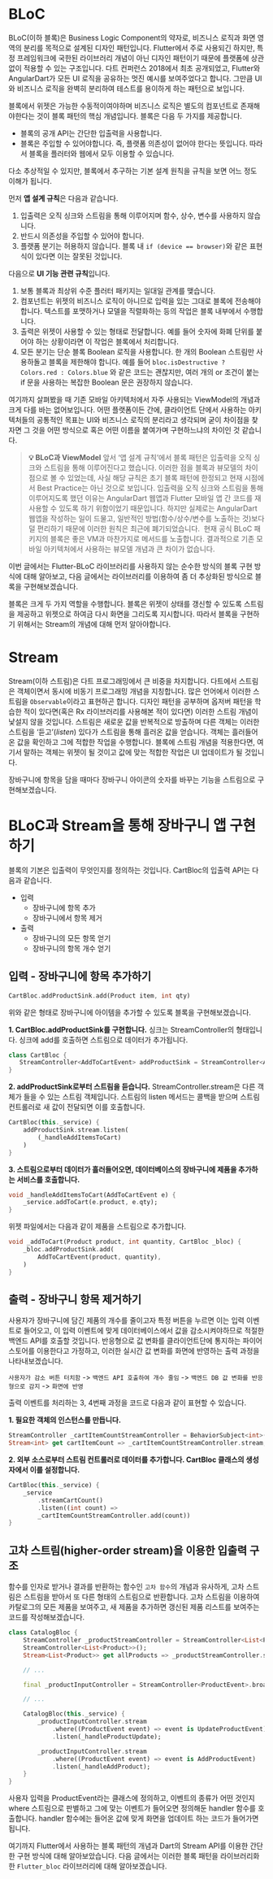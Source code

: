 
# BLoC

BLoC(이하 블록)은 Business Logic Component의 약자로, 비즈니스 로직과 화면 영역의 분리를 목적으로 설계된 디자인 패턴입니다. Flutter에서 주로 사용되긴 하지만, 특정 프레임워크에 국한된 라이브러리 개념이 아닌 디자인 패턴이기 때문에 플랫폼에 상관없이 적용할 수 있는 구조입니다. 다트 컨퍼런스 2018에서 최초 공개되었고, Flutter와 AngularDart가 모든 UI 로직을 공유하는 멋진 예시를 보여주었다고 합니다. 그만큼 UI와 비즈니스 로직을 완벽히 분리하여 테스트를 용이하게 하는 패턴으로 보입니다.

블록에서 위젯은 가능한 수동적이여야하며 비즈니스 로직은 별도의 컴포넌트로 존재해야한다는 것이 블록 패턴의 핵심 개념입니다. 블록은 다음 두 가지를 제공합니다.

- 블록의 공개 API는 간단한 입출력을 사용합니다.
- 블록은 주입할 수 있어야합니다. 즉, 플랫폼 의존성이 없어야 한다는 뜻입니다. 따라서 블록을 플러터와 웹에서 모두 이용할 수 있습니다.

다소 추상적일 수 있지만, 블록에서 추구하는 기본 설계 원칙을 규칙을 보면 어느 정도 이해가 됩니다.

먼저 **앱 설계 규칙**은 다음과 같습니다.

1. 입출력은 오직 싱크와 스트림을 통해 이루어지며 함수, 상수, 변수를 사용하지 않습니다.
2. 반드시 의존성을 주입할 수 있어야 합니다. 
3. 플랫폼 분기는 허용하지 않습니다. 블록 내 `if (device == browser)`와 같은 표현식이 있다면 이는 잘못된 것입니다.

다음으로 **UI 기능 관련 규칙**입니다.

1. 보통 블록과 최상위 수준 플러터 패키지는 일대일 관계를 맺습니다. 
2. 컴포넌트는 위젯의 비즈니스 로직이 아니므로 입력을 있는 그대로 블록에 전송해야 합니다. 텍스트를 포맷하거나 모델을 직렬화하는 등의 작업은 블록 내부에서 수행합니다.
3. 출력은 위젯이 사용할 수 있는 형태로 전달합니다. 예를 들어 숫자에 화폐 단위를 붙어야 하는 상황이라면 이 작업은 블록에서 처리합니다.
4. 모든 분기는 단순 블록 Boolean 로직을 사용합니다. 한 개의 Boolean 스트림만 사용하돌고 블록을 제한해야 합니다. 예를 들어 `bloc.isDestructive ? Colors.red : Colors.blue` 와 같은 코드는 괜찮지만, 여러 개의 or 조건이 붙는 if 문을 사용하는 복잡한 Boolean 문은 권장하지 않습니다. 

여기까지 살펴봤을 때 기존 모바일 아키텍처에서 자주 사용되는 ViewModel의 개념과 크게 다를 바는 없어보입니다.
어떤 플랫폼이든 간에, 클라이언트 단에서 사용하는 아키텍처들의 공통적인 목표는 UI와 비즈니스 로직의 분리라고 생각되며 굳이 차이점을 찾자면 그 것을 어떤 방식으로 혹은 어떤 이름을 붙여가며 구현하느냐의 차이인 것 같습니다.

> **💡 BLoC과 ViewModel**
앞서 ‘앱 설계 규칙’에서 블록 패턴은 입출력을 오직 싱크와 스트림을 통해 이루어진다고 했습니다. 이러한 점을 블록과 뷰모델의 차이점으로 볼 수 있었는데, 사실 해당 규칙은 초기 블록 패턴에 한정되고 현재 시점에서 Best Practice는 아닌 것으로 보입니다.
입출력을 오직 싱크와 스트림을 통해 이루어지도록 했던 이유는 AngularDart 웹앱과 Flutter 모바일 앱 간 코드를 재사용할 수 있도록 하기 위함이었기 때문입니다. 하지만 실제로는 AngularDart 웹앱을 작성하는 일이 드물고, 일반적인 방법(함수/상수/변수를 노출하는 것)보다 덜 편리하기 때문에 이러한 원칙은 최근에 폐기되었습니다. 
현재 공식 BLoC 패키지의 블록은 좋은 VM과 마찬가지로 메서드를 노출합니다. 결과적으로 기존 모바일 아키텍처에서 사용하는 뷰모델 개념과 큰 차이가 없습니다.


이번 글에서는 Flutter-BLoC 라이브러리를 사용하지 않는 순수한 방식의 블록 구현 방식에 대해 알아보고, 다음 글에서는 라이브러리를 이용하여 좀 더 추상화된 방식으로 블록을 구현해보겠습니다.

블록은 크게 두 가지 역할을 수행합니다. 블록은 위젯이 상태를 갱신할 수 있도록 스트림을 제공하고 위젯으로 하여금 다시 화면을 그리도록 지시합니다. 
따라서 블록을 구현하기 위해서는 Stream의 개념에 대해 먼저 알아야합니다.

# Stream

Stream(이하 스트림)은 다트 프로그래밍에서 큰 비중을 차지합니다. 다트에서 스트림은 객체이면서 동시에 비동기 프로그래밍 개념을 지칭합니다. 많은 언어에서 이러한 스트림을 `Observable`이라고 표현하곤 합니다. 디자인 패턴을 공부하며 옵저버 패턴을 학습한 적이 있다면(혹은 Rx 라이브러리를 사용해본 적이 있다면) 이러한 스트림 개념이 낯설지 않을 것입니다. 
스트림은 새로운 값을 반복적으로 방출하며 다른 객체는 이러한 스트림을 ‘듣고’(*listen*) 있다가 스트림을 통해 흘러온 값을 얻습니다. 객체는 흘러들어온 값을 확인하고 그에 적합한 작업을 수행합니다. 
블록에 스트림 개념을 적용한다면, 여기서 말하는 객체는 위젯이 될 것이고 값에 맞는 적합한 작업은 UI 업데이트가 될 것입니다.

장바구니에 항목을 담을 때마다 장바구니 아이콘의 숫자를 바꾸는 기능을 스트림으로 구현해보겠습니다.

# BLoC과 Stream을 통해 장바구니 앱 구현하기

블록의 기본은 입출력이 무엇인지를 정의하는 것입니다. CartBloc의 입출력 API는 다음과 같습니다.

- 입력
    - 장바구니에 항목 추가
    - 장바구니에서 항목 제거
- 출력
    - 장바구니의 모든 항목 얻기
    - 장바구니의 항목 개수 얻기

## 입력 - 장바구니에 항목 추가하기

```dart
CartBloc.addProductSink.add(Product item, int qty)
```

위와 같은 형태로 장바구니에 아이템을 추가할 수 있도록 블록을 구현해보겠습니다.

**1. CartBloc.addProductSink를 구현합니다.**
싱크는 StreamController의 형태입니다. 싱크에 add를 호출하면 스트림으로 데이터가 추가됩니다.
    
 ```dart
class CartBloc {
    StreamController<AddToCartEvent> addProductSink = StreamController<AddToCartEvent>()
}
```
    
**2. addProductSink로부터 스트림을 듣습니다.**
StreamController.stream은 다른 객체가 들을 수 있는 스트림 객체입니다. 스트림의 listen 메서드는 콜백을 받으며 스트림 컨트롤러로 새 값이 전달되면 이를 호출합니다.
    
```dart
CartBloc(this._service) {
    addProductSink.stream.listen(
        (_handleAddItemsToCart)
    )
}
```
    
**3. 스트림으로부터 데이터가 흘러들어오면, 데이터베이스의 장바구니에 제품을 추가하는 서비스를 호출합니다.**
    
```dart
void _handleAddItemsToCart(AddToCartEvent e) {
    _service.addToCart(e.product, e.qty);
}
```
    

위젯 파일에서는 다음과 같이 제품을 스트림으로 추가합니다.

```dart
void _addToCart(Product product, int quantity, CartBloc _bloc) {
    _bloc.addProductSink.add(
        AddToCartEvent(product, quantity),
    )
}
```

## 출력 - 장바구니 항목 제거하기

사용자가 장바구니에 담긴 제품의 개수를 줄이고자 특정 버튼을 누르면 이는 입력 이벤트로 들어오고, 이 입력 이벤트에 맞게 데이터베이스에서 값을 감소시켜야하므로 적절한 백엔드 API를 호출할 것입니다. 반응형으로 값 변화를 클라이언트단에 통지하는 파이어스토어를 이용한다고 가정하고, 이러한 실시간 값 변화를 화면에 반영하는 출력 과정을 나타내보겠습니다. 

`사용자가 감소 버튼 터치함` -> `백엔드 API 호출하여 개수 줄임` -> `백엔드 DB 값 변화를 반응형으로 감지` -> `화면에 반영`

출력 이벤트를 처리하는 3, 4번째 과정을 코드로 다음과 같이 표현할 수 있습니다.

**1. 필요한 객체의 인스턴스를 만듭니다.**
```dart
StreamController _cartItemCountStreamController = BehaviorSubject<int>(seedValue: 0)
Stream<int> get cartItemCount => _cartItemCountStreamController.stream;
```

**2. 외부 소스로부터 스트림 컨트롤러로 데이터를 추가합니다. CartBloc 클래스의 생성자에서 이를 설정합니다.**
```dart
CartBloc(this._service) {
    _service
        .streamCartCount()
        .listen((int count) =>
        _cartItemCountStreamController.add(count))
}
```

## 고차 스트림(higher-order stream)을 이용한 입출력 구조 
함수를 인자로 받거나 결과를 반환하는 함수인 `고차 함수`의 개념과 유사하게, 고차 스트림은 스트림을 받아서 또 다른 형태의 스트림으로 반환합니다. 고차 스트림을 이용하여 카탈로그의 모든 제품을 보여주고, 새 제품을 추가하면 갱신된 제품 리스트를 보여주는 코드를 작성해보겠습니다.

```dart
class CatalogBloc {
    StreamController _productStreamController = StreamController<List<Product>>();
    StreamController<List<Product>>();
    Stream<List<Product>> get allProducts => _productStreamController.stream;

    // ...

    final _productInputController = StreamController<ProductEvent>.broadcast();

    // ...

    CatalogBloc(this._service) {
        _productInputController.stream
            .where((ProductEvent event) => event is UpdateProductEvent)
            .listen(_handleProductUpdate);

        _productInputController.stream
            .where((ProductEvent event) => event is AddProductEvent)
            .listen(_handleAddProduct);
    }
}
```

사용자 입력을 ProductEvent라는 클래스에 정의하고, 이벤트의 종류가 어떤 것인지 where 스트림으로 판별하고 그에 맞는 이벤트가 들어오면 정의해둔 handler 함수를 호출합니다. handler 함수에는 들어온 값에 맞게 화면을 업데이트 하는 코드가 들어가면 됩니다. 

여기까지 Flutter에서 사용하는 블록 패턴의 개념과 Dart의 Stream API를 이용한 간단한 구현 방식에 대해 알아보았습니다. 다음 글에서는 이러한 블록 패턴을 라이브러리화한 `Flutter_bloc` 라이브러리에 대해 알아보겠습니다.
